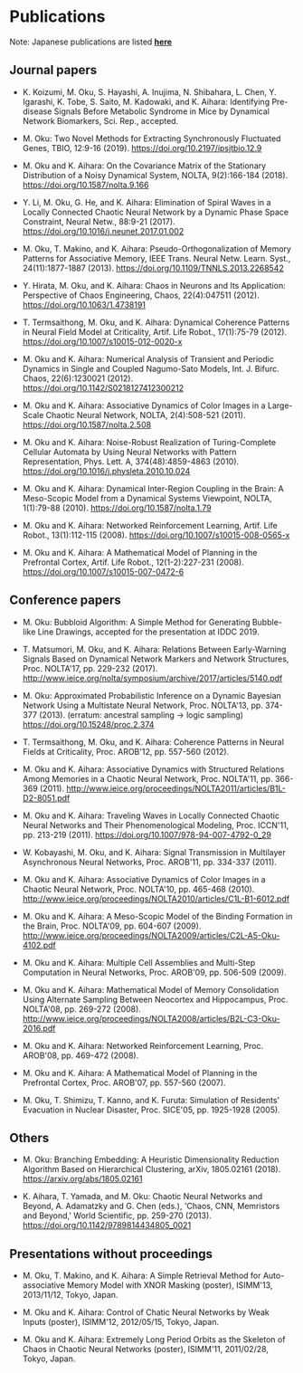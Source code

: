 Publications
============

Note: Japanese publications are listed [**here**](../jp/#!publication.md)

Journal papers
--------------

* K. Koizumi, M. Oku, S. Hayashi, A. Inujima, N. Shibahara, L. Chen, Y. Igarashi, K. Tobe, S. Saito, M. Kadowaki, and K. Aihara: Identifying Pre-disease Signals Before Metabolic Syndrome in Mice by Dynamical Network Biomarkers, Sci. Rep., accepted.

* M. Oku: Two Novel Methods for Extracting Synchronously Fluctuated Genes, TBIO, 12:9-16 (2019). https://doi.org/10.2197/ipsjtbio.12.9

* M. Oku and K. Aihara: On the Covariance Matrix of the Stationary Distribution of a Noisy Dynamical System, NOLTA, 9(2):166-184 (2018). https://doi.org/10.1587/nolta.9.166

* Y. Li, M. Oku, G. He, and K. Aihara: Elimination of Spiral Waves in a Locally Connected Chaotic Neural Network by a Dynamic Phase Space Constraint, Neural Netw., 88:9-21 (2017). https://doi.org/10.1016/j.neunet.2017.01.002

* M. Oku, T. Makino, and K. Aihara: Pseudo-Orthogonalization of Memory Patterns for Associative Memory, IEEE Trans. Neural Netw. Learn. Syst., 24(11):1877-1887 (2013). https://doi.org/10.1109/TNNLS.2013.2268542

* Y. Hirata, M. Oku, and K. Aihara: Chaos in Neurons and Its Application: Perspective of Chaos Engineering, Chaos, 22(4):047511 (2012). https://doi.org/10.1063/1.4738191

* T. Termsaithong, M. Oku, and K. Aihara: Dynamical Coherence Patterns in Neural Field Model at Criticality, Artif. Life Robot., 17(1):75-79 (2012). https://doi.org/10.1007/s10015-012-0020-x

* M. Oku and K. Aihara: Numerical Analysis of Transient and Periodic Dynamics in Single and Coupled Nagumo-Sato Models, Int. J. Bifurc. Chaos, 22(6):1230021 (2012). https://doi.org/10.1142/S0218127412300212

* M. Oku and K. Aihara: Associative Dynamics of Color Images in a Large-Scale Chaotic Neural Network, NOLTA, 2(4):508-521 (2011). https://doi.org/10.1587/nolta.2.508

* M. Oku and K. Aihara: Noise-Robust Realization of Turing-Complete Cellular Automata by Using Neural Networks with Pattern Representation, Phys. Lett. A, 374(48):4859-4863 (2010). https://doi.org/10.1016/j.physleta.2010.10.024

* M. Oku and K. Aihara: Dynamical Inter-Region Coupling in the Brain: A Meso-Scopic Model from a Dynamical Systems Viewpoint, NOLTA, 1(1):79-88 (2010). https://doi.org/10.1587/nolta.1.79

* M. Oku and K. Aihara: Networked Reinforcement Learning, Artif. Life Robot., 13(1):112-115 (2008). https://doi.org/10.1007/s10015-008-0565-x

* M. Oku and K. Aihara: A Mathematical Model of Planning in the Prefrontal Cortex, Artif. Life Robot., 12(1-2):227-231 (2008). https://doi.org/10.1007/s10015-007-0472-6


Conference papers
-----------------

* M. Oku: Bubbloid Algorithm: A Simple Method for Generating Bubble-like Line Drawings, accepted for the presentation at IDDC 2019.

* T. Matsumori, M. Oku, and K. Aihara: Relations Between Early-Warning Signals Based on Dynamical Network Markers and Network Structures, Proc. NOLTA'17, pp. 229-232 (2017). http://www.ieice.org/nolta/symposium/archive/2017/articles/5140.pdf

* M. Oku: Approximated Probabilistic Inference on a Dynamic Bayesian Network Using a Multistate Neural Network, Proc. NOLTA'13, pp. 374-377 (2013). (erratum: ancestral sampling -> logic sampling) https://doi.org/10.15248/proc.2.374

* T. Termsaithong, M. Oku, and K. Aihara: Coherence Patterns in Neural Fields at Criticality, Proc. AROB'12, pp. 557-560 (2012).

* M. Oku and K. Aihara: Associative Dynamics with Structured Relations Among Memories in a Chaotic Neural Network, Proc. NOLTA'11, pp. 366-369 (2011). http://www.ieice.org/proceedings/NOLTA2011/articles/B1L-D2-8051.pdf

* M. Oku and K. Aihara: Traveling Waves in Locally Connected Chaotic Neural Networks and Their Phenomenological Modeling, Proc. ICCN'11, pp. 213-219 (2011). https://doi.org/10.1007/978-94-007-4792-0_29

* W. Kobayashi, M. Oku, and K. Aihara: Signal Transmission in Multilayer Asynchronous Neural Networks, Proc. AROB'11, pp. 334-337 (2011).

* M. Oku and K. Aihara: Associative Dynamics of Color Images in a Chaotic Neural Network, Proc. NOLTA'10, pp. 465-468 (2010). http://www.ieice.org/proceedings/NOLTA2010/articles/C1L-B1-6012.pdf

* M. Oku and K. Aihara: A Meso-Scopic Model of the Binding Formation in the Brain, Proc. NOLTA'09, pp. 604-607 (2009). http://www.ieice.org/proceedings/NOLTA2009/articles/C2L-A5-Oku-4102.pdf

* M. Oku and K. Aihara: Multiple Cell Assemblies and Multi-Step Computation in Neural Networks, Proc. AROB'09, pp. 506-509 (2009).

* M. Oku and K. Aihara: Mathematical Model of Memory Consolidation Using Alternate Sampling Between Neocortex and Hippocampus, Proc. NOLTA'08, pp. 269-272 (2008). http://www.ieice.org/proceedings/NOLTA2008/articles/B2L-C3-Oku-2016.pdf

* M. Oku and K. Aihara: Networked Reinforcement Learning, Proc. AROB'08, pp. 469-472 (2008).

* M. Oku and K. Aihara: A Mathematical Model of Planning in the Prefrontal Cortex, Proc. AROB'07, pp. 557-560 (2007).

* M. Oku, T. Shimizu, T. Kanno, and K. Furuta: Simulation of Residents' Evacuation in Nuclear Disaster, Proc. SICE'05, pp. 1925-1928 (2005).


Others
------

* M. Oku: Branching Embedding: A Heuristic Dimensionality Reduction Algorithm Based on Hierarchical Clustering, arXiv, 1805.02161 (2018). https://arxiv.org/abs/1805.02161

* K. Aihara, T. Yamada, and M. Oku: Chaotic Neural Networks and Beyond, A. Adamatzky and G. Chen (eds.), 'Chaos, CNN, Memristors and Beyond,' World Scientific, pp. 259-270 (2013). https://doi.org/10.1142/9789814434805_0021


Presentations without proceedings
---------------------------------

* M. Oku, T. Makino, and K. Aihara: A Simple Retrieval Method for Auto-associative Memory Model with XNOR Masking (poster), ISIMM'13, 2013/11/12, Tokyo, Japan.

* M. Oku and K. Aihara: Control of Chatic Neural Networks by Weak Inputs (poster), ISIMM'12, 2012/05/15, Tokyo, Japan.

* M. Oku and K. Aihara: Extremely Long Period Orbits as the Skeleton of Chaos in Chaotic Neural Networks (poster), ISIMM'11, 2011/02/28, Tokyo, Japan.
